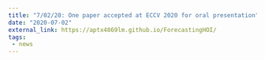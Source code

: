 ```yaml
---
title: "7/02/20: One paper accepted at ECCV 2020 for oral presentation"
date: "2020-07-02"
external_link: https://aptx4869lm.github.io/ForecastingHOI/
tags:
 - news
---
```



